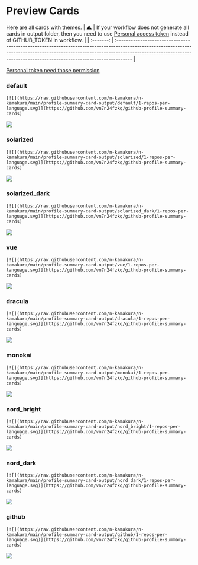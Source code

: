
# Preview Cards

Here are all cards with themes.
| :warning: | If your workflow does not generate all cards in output folder, then you need to use [Personal access token](https://docs.github.com/en/actions/configuring-and-managing-workflows/creating-and-storing-encrypted-secrets) instead of GITHUB_TOKEN in workflow. |
| :-------: | :------------------------------------------------------------------------------------------------------------------------------------------------------------------------------------------------------------------------------------------------ |

[Personal token need those permission](https://github.com/vn7n24fzkq/github-profile-summary-cards/wiki/Personal-access-token-permissions)


### default


```
[![](https://raw.githubusercontent.com/n-kamakura/n-kamakura/main/profile-summary-card-output/default/1-repos-per-language.svg)](https://github.com/vn7n24fzkq/github-profile-summary-cards)
```
![](https://raw.githubusercontent.com/n-kamakura/n-kamakura/main/profile-summary-card-output/default/1-repos-per-language.svg)


### solarized


```
[![](https://raw.githubusercontent.com/n-kamakura/n-kamakura/main/profile-summary-card-output/solarized/1-repos-per-language.svg)](https://github.com/vn7n24fzkq/github-profile-summary-cards)
```
![](https://raw.githubusercontent.com/n-kamakura/n-kamakura/main/profile-summary-card-output/solarized/1-repos-per-language.svg)


### solarized_dark


```
[![](https://raw.githubusercontent.com/n-kamakura/n-kamakura/main/profile-summary-card-output/solarized_dark/1-repos-per-language.svg)](https://github.com/vn7n24fzkq/github-profile-summary-cards)
```
![](https://raw.githubusercontent.com/n-kamakura/n-kamakura/main/profile-summary-card-output/solarized_dark/1-repos-per-language.svg)


### vue


```
[![](https://raw.githubusercontent.com/n-kamakura/n-kamakura/main/profile-summary-card-output/vue/1-repos-per-language.svg)](https://github.com/vn7n24fzkq/github-profile-summary-cards)
```
![](https://raw.githubusercontent.com/n-kamakura/n-kamakura/main/profile-summary-card-output/vue/1-repos-per-language.svg)


### dracula


```
[![](https://raw.githubusercontent.com/n-kamakura/n-kamakura/main/profile-summary-card-output/dracula/1-repos-per-language.svg)](https://github.com/vn7n24fzkq/github-profile-summary-cards)
```
![](https://raw.githubusercontent.com/n-kamakura/n-kamakura/main/profile-summary-card-output/dracula/1-repos-per-language.svg)


### monokai


```
[![](https://raw.githubusercontent.com/n-kamakura/n-kamakura/main/profile-summary-card-output/monokai/1-repos-per-language.svg)](https://github.com/vn7n24fzkq/github-profile-summary-cards)
```
![](https://raw.githubusercontent.com/n-kamakura/n-kamakura/main/profile-summary-card-output/monokai/1-repos-per-language.svg)


### nord_bright


```
[![](https://raw.githubusercontent.com/n-kamakura/n-kamakura/main/profile-summary-card-output/nord_bright/1-repos-per-language.svg)](https://github.com/vn7n24fzkq/github-profile-summary-cards)
```
![](https://raw.githubusercontent.com/n-kamakura/n-kamakura/main/profile-summary-card-output/nord_bright/1-repos-per-language.svg)


### nord_dark


```
[![](https://raw.githubusercontent.com/n-kamakura/n-kamakura/main/profile-summary-card-output/nord_dark/1-repos-per-language.svg)](https://github.com/vn7n24fzkq/github-profile-summary-cards)
```
![](https://raw.githubusercontent.com/n-kamakura/n-kamakura/main/profile-summary-card-output/nord_dark/1-repos-per-language.svg)


### github


```
[![](https://raw.githubusercontent.com/n-kamakura/n-kamakura/main/profile-summary-card-output/github/1-repos-per-language.svg)](https://github.com/vn7n24fzkq/github-profile-summary-cards)
```
![](https://raw.githubusercontent.com/n-kamakura/n-kamakura/main/profile-summary-card-output/github/1-repos-per-language.svg)

